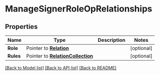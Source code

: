 # ManageSignerRoleOpRelationships

## Properties
Name | Type | Description | Notes
------------ | ------------- | ------------- | -------------
**Role** | Pointer to [**Relation**](Relation.md) |  | [optional] 
**Rules** | Pointer to [**RelationCollection**](RelationCollection.md) |  | [optional] 

[[Back to Model list]](../README.md#documentation-for-models) [[Back to API list]](../README.md#documentation-for-api-endpoints) [[Back to README]](../README.md)


